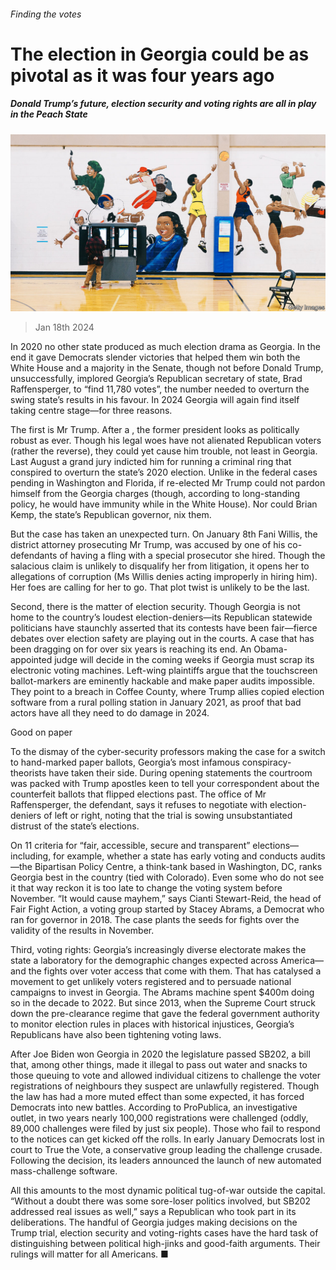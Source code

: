###### Finding the votes

# The election in Georgia could be as pivotal as it was four years ago 

##### Donald Trump’s future, election security and voting rights are all in play in the Peach State 

![image](images/20240120_USP003.jpg) 

> Jan 18th 2024 

In 2020 no other state produced as much election drama as Georgia. In the end it gave Democrats slender victories that helped them win both the White House and a majority in the Senate, though not before Donald Trump, unsuccessfully, implored Georgia’s Republican secretary of state, Brad Raffensperger, to “find 11,780 votes”, the number needed to overturn the swing state’s results in his favour. In 2024 Georgia will again find itself taking centre stage—for three reasons. 

The first is Mr Trump. After a , the former president looks as politically robust as ever. Though his legal woes have not alienated Republican voters (rather the reverse), they could yet cause him trouble, not least in Georgia. Last August a grand jury indicted him for running a criminal ring that conspired to overturn the state’s 2020 election. Unlike in the federal cases pending in Washington and Florida, if re-elected Mr Trump could not pardon himself from the Georgia charges (though, according to long-standing policy, he would have immunity while in the White House). Nor could Brian Kemp, the state’s Republican governor, nix them. 

But the case has taken an unexpected turn. On January 8th Fani Willis, the district attorney prosecuting Mr Trump, was accused by one of his co-defendants of having a fling with a special prosecutor she hired. Though the salacious claim is unlikely to disqualify her from litigation, it opens her to allegations of corruption (Ms Willis denies acting improperly in hiring him). Her foes are calling for her to go. That plot twist is unlikely to be the last.

Second, there is the matter of election security. Though Georgia is not home to the country’s loudest election-deniers—its Republican statewide politicians have staunchly asserted that its contests have been fair—fierce debates over election safety are playing out in the courts. A case that has been dragging on for over six years is reaching its end. An Obama-appointed judge will decide in the coming weeks if Georgia must scrap its electronic voting machines. Left-wing plaintiffs argue that the touchscreen ballot-markers are eminently hackable and make paper audits impossible. They point to a breach in Coffee County, where Trump allies copied election software from a rural polling station in January 2021, as proof that bad actors have all they need to do damage in 2024. 

Good on paper

To the dismay of the cyber-security professors making the case for a switch to hand-marked paper ballots, Georgia’s most infamous conspiracy-theorists have taken their side. During opening statements the courtroom was packed with Trump apostles keen to tell your correspondent about the counterfeit ballots that flipped elections past. The office of Mr Raffensperger, the defendant, says it refuses to negotiate with election-deniers of left or right, noting that the trial is sowing unsubstantiated distrust of the state’s elections. 

On 11 criteria for “fair, accessible, secure and transparent” elections—including, for example, whether a state has early voting and conducts audits—the Bipartisan Policy Centre, a think-tank based in Washington, DC, ranks Georgia best in the country (tied with Colorado). Even some who do not see it that way reckon it is too late to change the voting system before November. “It would cause mayhem,” says Cianti Stewart-Reid, the head of Fair Fight Action, a voting group started by Stacey Abrams, a Democrat who ran for governor in 2018. The case plants the seeds for fights over the validity of the results in November. 

Third, voting rights: Georgia’s increasingly diverse electorate makes the state a laboratory for the demographic changes expected across America—and the fights over voter access that come with them. That has catalysed a movement to get unlikely voters registered and to persuade national campaigns to invest in Georgia. The Abrams machine spent $400m doing so in the decade to 2022. But since 2013, when the Supreme Court struck down the pre-clearance regime that gave the federal government authority to monitor election rules in places with historical injustices, Georgia’s Republicans have also been tightening voting laws. 

After Joe Biden won Georgia in 2020 the legislature passed SB202, a bill that, among other things, made it illegal to pass out water and snacks to those queuing to vote and allowed individual citizens to challenge the voter registrations of neighbours they suspect are unlawfully registered. Though the law has had a more muted effect than some expected, it has forced Democrats into new battles. According to ProPublica, an investigative outlet, in two years nearly 100,000 registrations were challenged (oddly, 89,000 challenges were filed by just six people). Those who fail to respond to the notices can get kicked off the rolls. In early January Democrats lost in court to True the Vote, a conservative group leading the challenge crusade. Following the decision, its leaders announced the launch of new automated mass-challenge software.

All this amounts to the most dynamic political tug-of-war outside the capital. “Without a doubt there was some sore-loser politics involved, but SB202 addressed real issues as well,” says a Republican who took part in its deliberations. The handful of Georgia judges making decisions on the Trump trial, election security and voting-rights cases have the hard task of distinguishing between political high-jinks and good-faith arguments. Their rulings will matter for all Americans. ■


